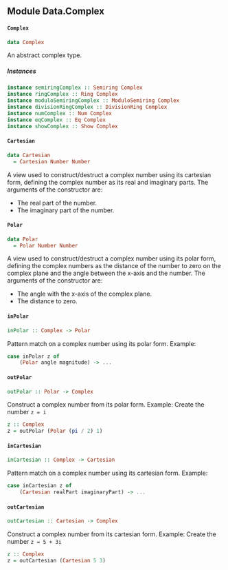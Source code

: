 ## Module Data.Complex

#### `Complex`

``` purescript
data Complex
```

An abstract complex type.

##### Instances
``` purescript
instance semiringComplex :: Semiring Complex
instance ringComplex :: Ring Complex
instance moduloSemiringComplex :: ModuloSemiring Complex
instance divisionRingComplex :: DivisionRing Complex
instance numComplex :: Num Complex
instance eqComplex :: Eq Complex
instance showComplex :: Show Complex
```

#### `Cartesian`

``` purescript
data Cartesian
  = Cartesian Number Number
```

A view used to construct/destruct a complex number using its cartesian form,
defining the complex number as its real and imaginary parts. The arguments
of the constructor are:

+ The real part of the number.
+ The imaginary part of the number.

#### `Polar`

``` purescript
data Polar
  = Polar Number Number
```

A view used to construct/destruct a complex number using its polar form,
defining the complex numbers as the distance of the number to zero on the
complex plane and the angle between the x-axis and the number. The arguments
of the constructor are:

+ The angle with the x-axis of the complex plane.
+ The distance to zero.

#### `inPolar`

``` purescript
inPolar :: Complex -> Polar
```

Pattern match on a complex number using its polar form. Example:

```purescript
case inPolar z of
    (Polar angle magnitude) -> ...
```

#### `outPolar`

``` purescript
outPolar :: Polar -> Complex
```

Construct a complex number from its polar form. Example: Create the number
`z = i`

```purescript
z :: Complex
z = outPolar (Polar (pi / 2) 1)
```

#### `inCartesian`

``` purescript
inCartesian :: Complex -> Cartesian
```

Pattern match on a complex number using its cartesian form. Example:

```purescript
case inCartesian z of
    (Cartesian realPart imaginaryPart) -> ...
```

#### `outCartesian`

``` purescript
outCartesian :: Cartesian -> Complex
```

Construct a complex number from its cartesian form. Example: Create the number
`z = 5 + 3i`

```purescript
z :: Complex
z = outCartesian (Cartesian 5 3)
```


